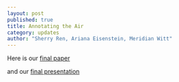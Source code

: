 ```yaml
---
layout: post
published: true
title: Annotating the Air
category: updates
author: "Sherry Ren, Ariana Eisenstein, Meridian Witt"
---
```



Here is our [final paper](https://docs.google.com/document/d/18PhoSHSdiF8Pq7RUvaeVxFfjri9sX1xxAGBNrUSlW58/edit?usp=sharing)

and our [final presentation](https://docs.google.com/presentation/d/1oOhAS7TPqbl-Cvw9SzlxHSwfY0JWF1Xfr_VzTP4XCr4/edit?usp=sharing)
